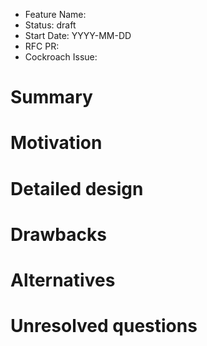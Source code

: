 - Feature Name:
- Status: draft
- Start Date: YYYY-MM-DD
- RFC PR:
- Cockroach Issue:

# Summary

# Motivation

# Detailed design

# Drawbacks

# Alternatives

# Unresolved questions
